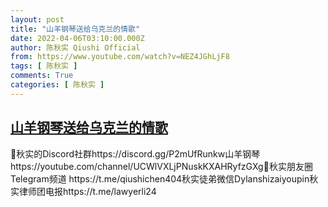```yaml
---
layout: post
title: "山羊钢琴送给乌克兰的情歌"
date: 2022-04-06T03:10:00.000Z
author: 陈秋实 Qiushi Official
from: https://www.youtube.com/watch?v=NEZ4JGhLjF8
tags: [ 陈秋实 ]
comments: True
categories: [ 陈秋实 ]
---
```

<!--1649214600000-->
[山羊钢琴送给乌克兰的情歌](https://www.youtube.com/watch?v=NEZ4JGhLjF8)
------

<div>
🤖秋实的Discord社群https://discord.gg/P2mUfRunkw山羊钢琴https://youtube.com/channel/UCWlVXLjPNuskKXAHRyfzGXg🍁秋实朋友圈Telegram频道 https://t.me/qiushichen404秋实徒弟微信Dylanshizaiyoupin秋实律师团电报https://t.me/lawyerli24
</div>
